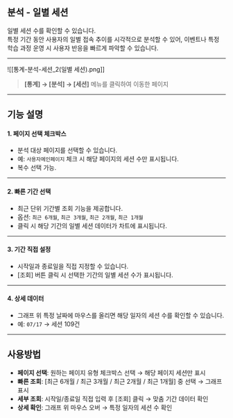 ## 분석 - 일별 세션

일별 세션 수를 확인할 수 있습니다.  
특정 기간 동안 사용자의 일별 접속 추이를 시각적으로 분석할 수 있어, 이벤트나 특정 학습 과정 운영 시 사용자 반응을 빠르게 파악할 수 있습니다.  

***
![[통계-분석-세션_2(일별 세션).png]]

> **[통계] → [분석] → [세션]** 메뉴를 클릭하여 이동한 페이지  

***

## 기능 설명

#### 1. 페이지 선택 체크박스
- 분석 대상 페이지를 선택할 수 있습니다.  
- 예: `사용자메인페이지` 체크 시 해당 페이지의 세션 수만 표시됩니다.  
- 복수 선택 가능.  

***

#### 2. 빠른 기간 선택
- 최근 단위 기간별 조회 기능을 제공합니다.  
- 옵션: `최근 6개월`, `최근 3개월`, `최근 2개월`, `최근 1개월`  
- 클릭 시 해당 기간의 일별 세션 데이터가 차트에 표시됩니다.  

***

#### 3. 기간 직접 설정
- 시작일과 종료일을 직접 지정할 수 있습니다.  
- [조회] 버튼 클릭 시 선택한 기간의 일별 세션 수가 표시됩니다.  

***

#### 4. 상세 데이터
- 그래프 위 특정 날짜에 마우스를 올리면 해당 일자의 세션 수를 확인할 수 있습니다.  
- 예: `07/17` → 세션 109건  

***

## 사용방법

- **페이지 선택**: 원하는 페이지 유형 체크박스 선택 → 해당 페이지 세션만 표시  
- **빠른 조회**: [최근 6개월 / 최근 3개월 / 최근 2개월 / 최근 1개월] 중 선택 → 그래프 표시  
- **세부 조회**: 시작일/종료일 직접 입력 후 [조회] 클릭 → 맞춤 기간 데이터 확인  
- **상세 확인**: 그래프 위 마우스 오버 → 특정 일자의 세션 수 확인  
